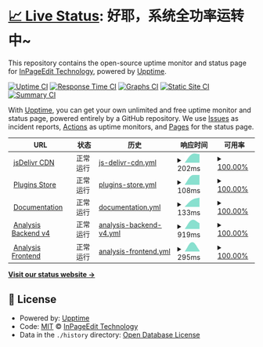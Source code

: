 # [📈 Live Status](https://status.ipe.wjghj.cn): <!--live status--> **好耶，系统全功率运转中~**

This repository contains the open-source uptime monitor and status page for [InPageEdit Technology](https://ipe.js.org), powered by [Upptime](https://github.com/upptime/upptime).

[![Uptime CI](https://github.com/InPageEdit/status/workflows/Uptime%20CI/badge.svg)](https://github.com/InPageEdit/status/actions?query=workflow%3A%22Uptime+CI%22)
[![Response Time CI](https://github.com/InPageEdit/status/workflows/Response%20Time%20CI/badge.svg)](https://github.com/InPageEdit/status/actions?query=workflow%3A%22Response+Time+CI%22)
[![Graphs CI](https://github.com/InPageEdit/status/workflows/Graphs%20CI/badge.svg)](https://github.com/InPageEdit/status/actions?query=workflow%3A%22Graphs+CI%22)
[![Static Site CI](https://github.com/InPageEdit/status/workflows/Static%20Site%20CI/badge.svg)](https://github.com/InPageEdit/status/actions?query=workflow%3A%22Static+Site+CI%22)
[![Summary CI](https://github.com/InPageEdit/status/workflows/Summary%20CI/badge.svg)](https://github.com/InPageEdit/status/actions?query=workflow%3A%22Summary+CI%22)

With [Upptime](https://upptime.js.org), you can get your own unlimited and free uptime monitor and status page, powered entirely by a GitHub repository. We use [Issues](https://github.com/InPageEdit/status/issues) as incident reports, [Actions](https://github.com/InPageEdit/status/actions) as uptime monitors, and [Pages](https://status.ipe.wjghj.cn) for the status page.

<!--start: status pages-->
<!-- This summary is generated by Upptime (https://github.com/upptime/upptime) -->
<!-- Do not edit this manually, your changes will be overwritten -->
<!-- prettier-ignore -->
| URL | 状态 | 历史 | 响应时间 | 可用率 |
| --- | ------ | ------- | ------------- | ------ |
| <img alt="" src="https://favicons.githubusercontent.com/cdn.jsdelivr.net" height="13"> [jsDelivr CDN](https://cdn.jsdelivr.net/npm/mediawiki-inpageedit@latest/dist/InPageEdit.js) | 正常运行 | [js-delivr-cdn.yml](https://github.com/InPageEdit/status/commits/HEAD/history/js-delivr-cdn.yml) | <details><summary><img alt="响应时间趋势" src="./graphs/js-delivr-cdn/response-time-week.png" height="20"> 202ms</summary><br><a href="https://status.ipe.wjghj.cn/history/js-delivr-cdn"><img alt="响应时间 202" src="https://img.shields.io/endpoint?url=https%3A%2F%2Fraw.githubusercontent.com%2FInPageEdit%2Fstatus%2FHEAD%2Fapi%2Fjs-delivr-cdn%2Fresponse-time.json"></a><br><a href="https://status.ipe.wjghj.cn/history/js-delivr-cdn"><img alt="24小时响应时间 202" src="https://img.shields.io/endpoint?url=https%3A%2F%2Fraw.githubusercontent.com%2FInPageEdit%2Fstatus%2FHEAD%2Fapi%2Fjs-delivr-cdn%2Fresponse-time-day.json"></a><br><a href="https://status.ipe.wjghj.cn/history/js-delivr-cdn"><img alt="7天响应时间 202" src="https://img.shields.io/endpoint?url=https%3A%2F%2Fraw.githubusercontent.com%2FInPageEdit%2Fstatus%2FHEAD%2Fapi%2Fjs-delivr-cdn%2Fresponse-time-week.json"></a><br><a href="https://status.ipe.wjghj.cn/history/js-delivr-cdn"><img alt="30天响应时间 202" src="https://img.shields.io/endpoint?url=https%3A%2F%2Fraw.githubusercontent.com%2FInPageEdit%2Fstatus%2FHEAD%2Fapi%2Fjs-delivr-cdn%2Fresponse-time-month.json"></a><br><a href="https://status.ipe.wjghj.cn/history/js-delivr-cdn"><img alt="1年响应时间 202" src="https://img.shields.io/endpoint?url=https%3A%2F%2Fraw.githubusercontent.com%2FInPageEdit%2Fstatus%2FHEAD%2Fapi%2Fjs-delivr-cdn%2Fresponse-time-year.json"></a></details> | <details><summary><a href="https://status.ipe.wjghj.cn/history/js-delivr-cdn">100.00%</a></summary><a href="https://status.ipe.wjghj.cn/history/js-delivr-cdn"><img alt="可用率 100.00%" src="https://img.shields.io/endpoint?url=https%3A%2F%2Fraw.githubusercontent.com%2FInPageEdit%2Fstatus%2FHEAD%2Fapi%2Fjs-delivr-cdn%2Fuptime.json"></a><br><a href="https://status.ipe.wjghj.cn/history/js-delivr-cdn"><img alt="4小时可用率 100.00%" src="https://img.shields.io/endpoint?url=https%3A%2F%2Fraw.githubusercontent.com%2FInPageEdit%2Fstatus%2FHEAD%2Fapi%2Fjs-delivr-cdn%2Fuptime-day.json"></a><br><a href="https://status.ipe.wjghj.cn/history/js-delivr-cdn"><img alt="7日可用率 100.00%" src="https://img.shields.io/endpoint?url=https%3A%2F%2Fraw.githubusercontent.com%2FInPageEdit%2Fstatus%2FHEAD%2Fapi%2Fjs-delivr-cdn%2Fuptime-week.json"></a><br><a href="https://status.ipe.wjghj.cn/history/js-delivr-cdn"><img alt="30日可用率 100.00%" src="https://img.shields.io/endpoint?url=https%3A%2F%2Fraw.githubusercontent.com%2FInPageEdit%2Fstatus%2FHEAD%2Fapi%2Fjs-delivr-cdn%2Fuptime-month.json"></a><br><a href="https://status.ipe.wjghj.cn/history/js-delivr-cdn"><img alt="1年可用率 100.00%" src="https://img.shields.io/endpoint?url=https%3A%2F%2Fraw.githubusercontent.com%2FInPageEdit%2Fstatus%2FHEAD%2Fapi%2Fjs-delivr-cdn%2Fuptime-year.json"></a></details>
| <img alt="" src="https://favicons.githubusercontent.com/ipe-plugins.js.org" height="13"> [Plugins Store](https://ipe-plugins.js.org) | 正常运行 | [plugins-store.yml](https://github.com/InPageEdit/status/commits/HEAD/history/plugins-store.yml) | <details><summary><img alt="响应时间趋势" src="./graphs/plugins-store/response-time-week.png" height="20"> 108ms</summary><br><a href="https://status.ipe.wjghj.cn/history/plugins-store"><img alt="响应时间 108" src="https://img.shields.io/endpoint?url=https%3A%2F%2Fraw.githubusercontent.com%2FInPageEdit%2Fstatus%2FHEAD%2Fapi%2Fplugins-store%2Fresponse-time.json"></a><br><a href="https://status.ipe.wjghj.cn/history/plugins-store"><img alt="24小时响应时间 108" src="https://img.shields.io/endpoint?url=https%3A%2F%2Fraw.githubusercontent.com%2FInPageEdit%2Fstatus%2FHEAD%2Fapi%2Fplugins-store%2Fresponse-time-day.json"></a><br><a href="https://status.ipe.wjghj.cn/history/plugins-store"><img alt="7天响应时间 108" src="https://img.shields.io/endpoint?url=https%3A%2F%2Fraw.githubusercontent.com%2FInPageEdit%2Fstatus%2FHEAD%2Fapi%2Fplugins-store%2Fresponse-time-week.json"></a><br><a href="https://status.ipe.wjghj.cn/history/plugins-store"><img alt="30天响应时间 108" src="https://img.shields.io/endpoint?url=https%3A%2F%2Fraw.githubusercontent.com%2FInPageEdit%2Fstatus%2FHEAD%2Fapi%2Fplugins-store%2Fresponse-time-month.json"></a><br><a href="https://status.ipe.wjghj.cn/history/plugins-store"><img alt="1年响应时间 108" src="https://img.shields.io/endpoint?url=https%3A%2F%2Fraw.githubusercontent.com%2FInPageEdit%2Fstatus%2FHEAD%2Fapi%2Fplugins-store%2Fresponse-time-year.json"></a></details> | <details><summary><a href="https://status.ipe.wjghj.cn/history/plugins-store">100.00%</a></summary><a href="https://status.ipe.wjghj.cn/history/plugins-store"><img alt="可用率 100.00%" src="https://img.shields.io/endpoint?url=https%3A%2F%2Fraw.githubusercontent.com%2FInPageEdit%2Fstatus%2FHEAD%2Fapi%2Fplugins-store%2Fuptime.json"></a><br><a href="https://status.ipe.wjghj.cn/history/plugins-store"><img alt="4小时可用率 100.00%" src="https://img.shields.io/endpoint?url=https%3A%2F%2Fraw.githubusercontent.com%2FInPageEdit%2Fstatus%2FHEAD%2Fapi%2Fplugins-store%2Fuptime-day.json"></a><br><a href="https://status.ipe.wjghj.cn/history/plugins-store"><img alt="7日可用率 100.00%" src="https://img.shields.io/endpoint?url=https%3A%2F%2Fraw.githubusercontent.com%2FInPageEdit%2Fstatus%2FHEAD%2Fapi%2Fplugins-store%2Fuptime-week.json"></a><br><a href="https://status.ipe.wjghj.cn/history/plugins-store"><img alt="30日可用率 100.00%" src="https://img.shields.io/endpoint?url=https%3A%2F%2Fraw.githubusercontent.com%2FInPageEdit%2Fstatus%2FHEAD%2Fapi%2Fplugins-store%2Fuptime-month.json"></a><br><a href="https://status.ipe.wjghj.cn/history/plugins-store"><img alt="1年可用率 100.00%" src="https://img.shields.io/endpoint?url=https%3A%2F%2Fraw.githubusercontent.com%2FInPageEdit%2Fstatus%2FHEAD%2Fapi%2Fplugins-store%2Fuptime-year.json"></a></details>
| <img alt="" src="https://favicons.githubusercontent.com/ipe.js.org" height="13"> [Documentation](https://ipe.js.org) | 正常运行 | [documentation.yml](https://github.com/InPageEdit/status/commits/HEAD/history/documentation.yml) | <details><summary><img alt="响应时间趋势" src="./graphs/documentation/response-time-week.png" height="20"> 133ms</summary><br><a href="https://status.ipe.wjghj.cn/history/documentation"><img alt="响应时间 133" src="https://img.shields.io/endpoint?url=https%3A%2F%2Fraw.githubusercontent.com%2FInPageEdit%2Fstatus%2FHEAD%2Fapi%2Fdocumentation%2Fresponse-time.json"></a><br><a href="https://status.ipe.wjghj.cn/history/documentation"><img alt="24小时响应时间 133" src="https://img.shields.io/endpoint?url=https%3A%2F%2Fraw.githubusercontent.com%2FInPageEdit%2Fstatus%2FHEAD%2Fapi%2Fdocumentation%2Fresponse-time-day.json"></a><br><a href="https://status.ipe.wjghj.cn/history/documentation"><img alt="7天响应时间 133" src="https://img.shields.io/endpoint?url=https%3A%2F%2Fraw.githubusercontent.com%2FInPageEdit%2Fstatus%2FHEAD%2Fapi%2Fdocumentation%2Fresponse-time-week.json"></a><br><a href="https://status.ipe.wjghj.cn/history/documentation"><img alt="30天响应时间 133" src="https://img.shields.io/endpoint?url=https%3A%2F%2Fraw.githubusercontent.com%2FInPageEdit%2Fstatus%2FHEAD%2Fapi%2Fdocumentation%2Fresponse-time-month.json"></a><br><a href="https://status.ipe.wjghj.cn/history/documentation"><img alt="1年响应时间 133" src="https://img.shields.io/endpoint?url=https%3A%2F%2Fraw.githubusercontent.com%2FInPageEdit%2Fstatus%2FHEAD%2Fapi%2Fdocumentation%2Fresponse-time-year.json"></a></details> | <details><summary><a href="https://status.ipe.wjghj.cn/history/documentation">100.00%</a></summary><a href="https://status.ipe.wjghj.cn/history/documentation"><img alt="可用率 100.00%" src="https://img.shields.io/endpoint?url=https%3A%2F%2Fraw.githubusercontent.com%2FInPageEdit%2Fstatus%2FHEAD%2Fapi%2Fdocumentation%2Fuptime.json"></a><br><a href="https://status.ipe.wjghj.cn/history/documentation"><img alt="4小时可用率 100.00%" src="https://img.shields.io/endpoint?url=https%3A%2F%2Fraw.githubusercontent.com%2FInPageEdit%2Fstatus%2FHEAD%2Fapi%2Fdocumentation%2Fuptime-day.json"></a><br><a href="https://status.ipe.wjghj.cn/history/documentation"><img alt="7日可用率 100.00%" src="https://img.shields.io/endpoint?url=https%3A%2F%2Fraw.githubusercontent.com%2FInPageEdit%2Fstatus%2FHEAD%2Fapi%2Fdocumentation%2Fuptime-week.json"></a><br><a href="https://status.ipe.wjghj.cn/history/documentation"><img alt="30日可用率 100.00%" src="https://img.shields.io/endpoint?url=https%3A%2F%2Fraw.githubusercontent.com%2FInPageEdit%2Fstatus%2FHEAD%2Fapi%2Fdocumentation%2Fuptime-month.json"></a><br><a href="https://status.ipe.wjghj.cn/history/documentation"><img alt="1年可用率 100.00%" src="https://img.shields.io/endpoint?url=https%3A%2F%2Fraw.githubusercontent.com%2FInPageEdit%2Fstatus%2FHEAD%2Fapi%2Fdocumentation%2Fuptime-year.json"></a></details>
| <img alt="" src="https://favicons.githubusercontent.com/analysis.ipe.wjghj.cn" height="13"> [Analysis Backend v4](https://analysis.ipe.wjghj.cn/api/query/wiki) | 正常运行 | [analysis-backend-v4.yml](https://github.com/InPageEdit/status/commits/HEAD/history/analysis-backend-v4.yml) | <details><summary><img alt="响应时间趋势" src="./graphs/analysis-backend-v4/response-time-week.png" height="20"> 919ms</summary><br><a href="https://status.ipe.wjghj.cn/history/analysis-backend-v4"><img alt="响应时间 919" src="https://img.shields.io/endpoint?url=https%3A%2F%2Fraw.githubusercontent.com%2FInPageEdit%2Fstatus%2FHEAD%2Fapi%2Fanalysis-backend-v4%2Fresponse-time.json"></a><br><a href="https://status.ipe.wjghj.cn/history/analysis-backend-v4"><img alt="24小时响应时间 919" src="https://img.shields.io/endpoint?url=https%3A%2F%2Fraw.githubusercontent.com%2FInPageEdit%2Fstatus%2FHEAD%2Fapi%2Fanalysis-backend-v4%2Fresponse-time-day.json"></a><br><a href="https://status.ipe.wjghj.cn/history/analysis-backend-v4"><img alt="7天响应时间 919" src="https://img.shields.io/endpoint?url=https%3A%2F%2Fraw.githubusercontent.com%2FInPageEdit%2Fstatus%2FHEAD%2Fapi%2Fanalysis-backend-v4%2Fresponse-time-week.json"></a><br><a href="https://status.ipe.wjghj.cn/history/analysis-backend-v4"><img alt="30天响应时间 919" src="https://img.shields.io/endpoint?url=https%3A%2F%2Fraw.githubusercontent.com%2FInPageEdit%2Fstatus%2FHEAD%2Fapi%2Fanalysis-backend-v4%2Fresponse-time-month.json"></a><br><a href="https://status.ipe.wjghj.cn/history/analysis-backend-v4"><img alt="1年响应时间 919" src="https://img.shields.io/endpoint?url=https%3A%2F%2Fraw.githubusercontent.com%2FInPageEdit%2Fstatus%2FHEAD%2Fapi%2Fanalysis-backend-v4%2Fresponse-time-year.json"></a></details> | <details><summary><a href="https://status.ipe.wjghj.cn/history/analysis-backend-v4">100.00%</a></summary><a href="https://status.ipe.wjghj.cn/history/analysis-backend-v4"><img alt="可用率 100.00%" src="https://img.shields.io/endpoint?url=https%3A%2F%2Fraw.githubusercontent.com%2FInPageEdit%2Fstatus%2FHEAD%2Fapi%2Fanalysis-backend-v4%2Fuptime.json"></a><br><a href="https://status.ipe.wjghj.cn/history/analysis-backend-v4"><img alt="4小时可用率 100.00%" src="https://img.shields.io/endpoint?url=https%3A%2F%2Fraw.githubusercontent.com%2FInPageEdit%2Fstatus%2FHEAD%2Fapi%2Fanalysis-backend-v4%2Fuptime-day.json"></a><br><a href="https://status.ipe.wjghj.cn/history/analysis-backend-v4"><img alt="7日可用率 100.00%" src="https://img.shields.io/endpoint?url=https%3A%2F%2Fraw.githubusercontent.com%2FInPageEdit%2Fstatus%2FHEAD%2Fapi%2Fanalysis-backend-v4%2Fuptime-week.json"></a><br><a href="https://status.ipe.wjghj.cn/history/analysis-backend-v4"><img alt="30日可用率 100.00%" src="https://img.shields.io/endpoint?url=https%3A%2F%2Fraw.githubusercontent.com%2FInPageEdit%2Fstatus%2FHEAD%2Fapi%2Fanalysis-backend-v4%2Fuptime-month.json"></a><br><a href="https://status.ipe.wjghj.cn/history/analysis-backend-v4"><img alt="1年可用率 100.00%" src="https://img.shields.io/endpoint?url=https%3A%2F%2Fraw.githubusercontent.com%2FInPageEdit%2Fstatus%2FHEAD%2Fapi%2Fanalysis-backend-v4%2Fuptime-year.json"></a></details>
| <img alt="" src="https://favicons.githubusercontent.com/blog.wjghj.cn" height="13"> [Analysis Frontend](https://blog.wjghj.cn/inpageedit/) | 正常运行 | [analysis-frontend.yml](https://github.com/InPageEdit/status/commits/HEAD/history/analysis-frontend.yml) | <details><summary><img alt="响应时间趋势" src="./graphs/analysis-frontend/response-time-week.png" height="20"> 295ms</summary><br><a href="https://status.ipe.wjghj.cn/history/analysis-frontend"><img alt="响应时间 295" src="https://img.shields.io/endpoint?url=https%3A%2F%2Fraw.githubusercontent.com%2FInPageEdit%2Fstatus%2FHEAD%2Fapi%2Fanalysis-frontend%2Fresponse-time.json"></a><br><a href="https://status.ipe.wjghj.cn/history/analysis-frontend"><img alt="24小时响应时间 295" src="https://img.shields.io/endpoint?url=https%3A%2F%2Fraw.githubusercontent.com%2FInPageEdit%2Fstatus%2FHEAD%2Fapi%2Fanalysis-frontend%2Fresponse-time-day.json"></a><br><a href="https://status.ipe.wjghj.cn/history/analysis-frontend"><img alt="7天响应时间 295" src="https://img.shields.io/endpoint?url=https%3A%2F%2Fraw.githubusercontent.com%2FInPageEdit%2Fstatus%2FHEAD%2Fapi%2Fanalysis-frontend%2Fresponse-time-week.json"></a><br><a href="https://status.ipe.wjghj.cn/history/analysis-frontend"><img alt="30天响应时间 295" src="https://img.shields.io/endpoint?url=https%3A%2F%2Fraw.githubusercontent.com%2FInPageEdit%2Fstatus%2FHEAD%2Fapi%2Fanalysis-frontend%2Fresponse-time-month.json"></a><br><a href="https://status.ipe.wjghj.cn/history/analysis-frontend"><img alt="1年响应时间 295" src="https://img.shields.io/endpoint?url=https%3A%2F%2Fraw.githubusercontent.com%2FInPageEdit%2Fstatus%2FHEAD%2Fapi%2Fanalysis-frontend%2Fresponse-time-year.json"></a></details> | <details><summary><a href="https://status.ipe.wjghj.cn/history/analysis-frontend">100.00%</a></summary><a href="https://status.ipe.wjghj.cn/history/analysis-frontend"><img alt="可用率 100.00%" src="https://img.shields.io/endpoint?url=https%3A%2F%2Fraw.githubusercontent.com%2FInPageEdit%2Fstatus%2FHEAD%2Fapi%2Fanalysis-frontend%2Fuptime.json"></a><br><a href="https://status.ipe.wjghj.cn/history/analysis-frontend"><img alt="4小时可用率 100.00%" src="https://img.shields.io/endpoint?url=https%3A%2F%2Fraw.githubusercontent.com%2FInPageEdit%2Fstatus%2FHEAD%2Fapi%2Fanalysis-frontend%2Fuptime-day.json"></a><br><a href="https://status.ipe.wjghj.cn/history/analysis-frontend"><img alt="7日可用率 100.00%" src="https://img.shields.io/endpoint?url=https%3A%2F%2Fraw.githubusercontent.com%2FInPageEdit%2Fstatus%2FHEAD%2Fapi%2Fanalysis-frontend%2Fuptime-week.json"></a><br><a href="https://status.ipe.wjghj.cn/history/analysis-frontend"><img alt="30日可用率 100.00%" src="https://img.shields.io/endpoint?url=https%3A%2F%2Fraw.githubusercontent.com%2FInPageEdit%2Fstatus%2FHEAD%2Fapi%2Fanalysis-frontend%2Fuptime-month.json"></a><br><a href="https://status.ipe.wjghj.cn/history/analysis-frontend"><img alt="1年可用率 100.00%" src="https://img.shields.io/endpoint?url=https%3A%2F%2Fraw.githubusercontent.com%2FInPageEdit%2Fstatus%2FHEAD%2Fapi%2Fanalysis-frontend%2Fuptime-year.json"></a></details>

<!--end: status pages-->

[**Visit our status website →**](https://status.ipe.wjghj.cn)

## 📄 License

- Powered by: [Upptime](https://github.com/upptime/upptime)
- Code: [MIT](./LICENSE) © [InPageEdit Technology](https://ipe.js.org)
- Data in the `./history` directory: [Open Database License](https://opendatacommons.org/licenses/odbl/1-0/)
